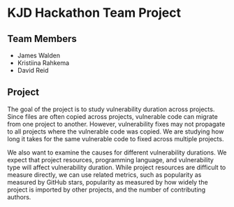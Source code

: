 # KJD Hackathon Team Project

## Team Members
  - James Walden
  - Kristiina Rahkema
  - David Reid

## Project

The goal of the project is to study vulnerability duration across projects. Since files are often copied across projects, vulnerable code can migrate from one project to another. However, vulnerability fixes may not propagate to all projects where the vulnerable code was copied. We are studying how long it takes for the same vulnerable code to fixed across multiple projects. 

We also want to examine the causes for different vulnerability durations. We expect that project resources, programming language, and vulnerability type will affect vulnerability duration. While project resources are difficult to measure directly, we can use related metrics, such as popularity as measured by GitHub stars, popularity as measured by how widely the project is imported by other projects, and the number of contributing authors.
